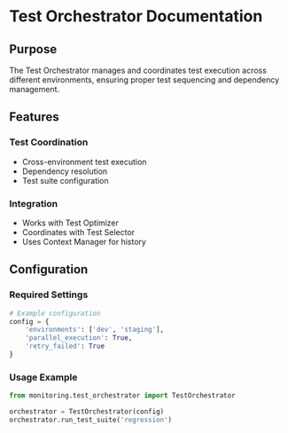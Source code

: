 # Test Orchestrator Documentation

## Purpose
The Test Orchestrator manages and coordinates test execution across different environments, ensuring proper test sequencing and dependency management.

## Features

### Test Coordination
- Cross-environment test execution
- Dependency resolution
- Test suite configuration

### Integration
- Works with Test Optimizer
- Coordinates with Test Selector
- Uses Context Manager for history

## Configuration

### Required Settings
```python
# Example configuration
config = {
    'environments': ['dev', 'staging'],
    'parallel_execution': True,
    'retry_failed': True
}
```

### Usage Example
```python
from monitoring.test_orchestrator import TestOrchestrator

orchestrator = TestOrchestrator(config)
orchestrator.run_test_suite('regression')
```